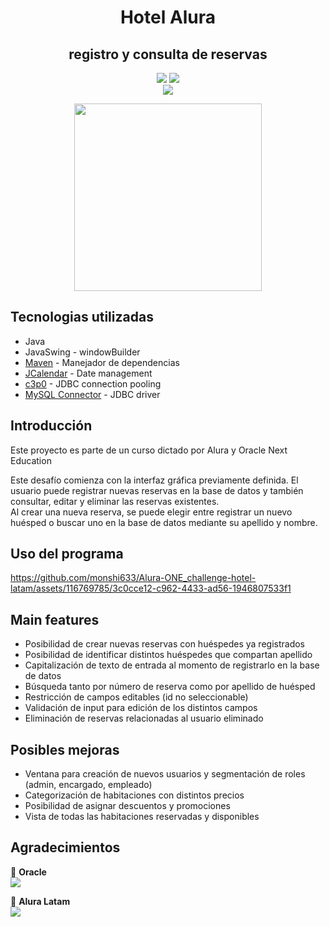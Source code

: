 <h1 align="center"> Hotel Alura </h1>
<h2 align="center"> registro y consulta de reservas</h2>

<p align="center">
  <img src="https://img.shields.io/badge/Alura_ONE-Challenge%233-orange">
  <img src="https://img.shields.io/badge/Status-finalizado-blue"><br>
  <img src="https://img.shields.io/badge/JRE-20-red">
</p>

<p align="center" >
     <img width="300" heigth="300" src="https://user-images.githubusercontent.com/91544872/189419040-c093db78-c970-4960-8aca-ffcc11f7ffaf.png">
</p>

## Tecnologias utilizadas
* Java
* JavaSwing - windowBuilder
* [Maven](https://maven.apache.org/) - Manejador de dependencias
* [JCalendar](https://mvnrepository.com/artifact/com.toedter/jcalendar) - Date management
* [c3p0](https://mvnrepository.com/artifact/com.mchange/c3p0) - JDBC connection pooling
* [MySQL Connector](https://mvnrepository.com/artifact/mysql/mysql-connector-java) - JDBC driver


## Introducción
<p>Este proyecto es parte de un curso dictado por Alura y Oracle Next Education</p>
<p>Este desafío comienza con la interfaz gráfica previamente definida. El usuario puede registrar nuevas reservas en la base de datos y también consultar, editar y eliminar las reservas existentes.<br>
Al crear una nueva reserva, se puede elegir entre registrar un nuevo huésped o buscar uno en la base de datos mediante su apellido y nombre.</p>

## Uso del programa
https://github.com/monshi633/Alura-ONE_challenge-hotel-latam/assets/116769785/3c0cce12-c962-4433-ad56-1946807533f1

## Main features
* Posibilidad de crear nuevas reservas con huéspedes ya registrados
* Posibilidad de identificar distintos huéspedes que compartan apellido
* Capitalización de texto de entrada al momento de registrarlo en la base de datos
* Búsqueda tanto por número de reserva como por apellido de huésped
* Restricción de campos editables (id no seleccionable)
* Validación de input para edición de los distintos campos
* Eliminación de reservas relacionadas al usuario eliminado

## Posibles mejoras
* Ventana para creación de nuevos usuarios y segmentación de roles (admin, encargado, empleado)
* Categorización de habitaciones con distintos precios
* Posibilidad de asignar descuentos y promociones
* Vista de todas las habitaciones reservadas y disponibles

## Agradecimientos
🧡 <strong>Oracle</strong></br>
<a href="https://www.linkedin.com/company/oracle/" target="_blank">
<img src="https://img.shields.io/badge/-LinkedIn-%230077B5?style=for-the-badge&logo=linkedin&logoColor=white" target="_blank"></a>

💙 <strong>Alura Latam</strong></br>
<a href="https://www.linkedin.com/company/alura-latam/mycompany/" target="_blank">
<img src="https://img.shields.io/badge/-LinkedIn-%230077B5?style=for-the-badge&logo=linkedin&logoColor=white" target="_blank"></a>
